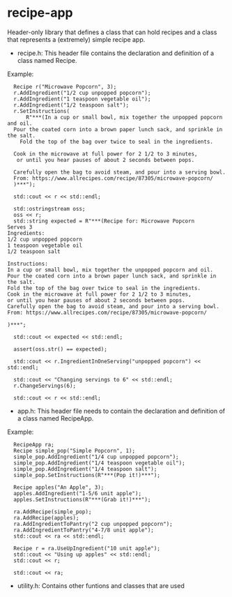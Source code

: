# recipe-app
Header-only library that defines a class that can hold recipes and a class that represents a (extremely) simple recipe app.

- recipe.h: This header file contains the declaration and definition of a class named Recipe.

Example:
~~~
  Recipe r("Microwave Popcorn", 3);
  r.AddIngredient("1/2 cup unpopped popcorn");
  r.AddIngredient("1 teaspoon vegetable oil");
  r.AddIngredient("1/2 teaspoon salt");
  r.SetInstructions(
      R"***(In a cup or small bowl, mix together the unpopped popcorn and oil. 
  Pour the coated corn into a brown paper lunch sack, and sprinkle in the salt. 
    Fold the top of the bag over twice to seal in the ingredients. 

  Cook in the microwave at full power for 2 1/2 to 3 minutes, 
   or until you hear pauses of about 2 seconds between pops. 

  Carefully open the bag to avoid steam, and pour into a serving bowl. 
  From: https://www.allrecipes.com/recipe/87305/microwave-popcorn/
  )***");

  std::cout << r << std::endl;

  std::ostringstream oss;
  oss << r;
  std::string expected = R"***(Recipe for: Microwave Popcorn
Serves 3
Ingredients:
1/2 cup unpopped popcorn
1 teaspoon vegetable oil
1/2 teaspoon salt

Instructions:
In a cup or small bowl, mix together the unpopped popcorn and oil.
Pour the coated corn into a brown paper lunch sack, and sprinkle in the salt.
Fold the top of the bag over twice to seal in the ingredients.
Cook in the microwave at full power for 2 1/2 to 3 minutes,
or until you hear pauses of about 2 seconds between pops.
Carefully open the bag to avoid steam, and pour into a serving bowl.
From: https://www.allrecipes.com/recipe/87305/microwave-popcorn/

)***";

  std::cout << expected << std::endl;

  assert(oss.str() == expected);

  std::cout << r.IngredientInOneServing("unpopped popcorn") << std::endl;

  std::cout << "Changing servings to 6" << std::endl;
  r.ChangeServings(6);

  std::cout << r << std::endl;
~~~

- app.h: This header file needs to contain the declaration and definition of a class named RecipeApp. 

Example:
~~~
  RecipeApp ra;
  Recipe simple_pop("Simple Popcorn", 1);
  simple_pop.AddIngredient("1/4 cup unpopped popcorn");
  simple_pop.AddIngredient("1/4 teaspoon vegetable oil");
  simple_pop.AddIngredient("1/4 teaspoon salt");
  simple_pop.SetInstructions(R"***(Pop it!)***");

  Recipe apples("An Apple", 3);
  apples.AddIngredient("1-5/6 unit apple");
  apples.SetInstructions(R"***(Grab it!)***");

  ra.AddRecipe(simple_pop);
  ra.AddRecipe(apples);
  ra.AddIngredientToPantry("2 cup unpopped popcorn");
  ra.AddIngredientToPantry("4-7/8 unit apple");
  std::cout << ra << std::endl;

  Recipe r = ra.UseUpIngredient("10 unit apple");
  std::cout << "Using up apples" << std::endl;
  std::cout << r;

  std::cout << ra;
~~~

- utility.h: Contains other funtions and classes that are used


